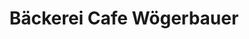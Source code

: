 ---
title: "Bäckerei Cafe Wögerbauer"
url: /kollerschlag/baeckerei-cafe-woegerbauer/
shop: Bäckerei
---